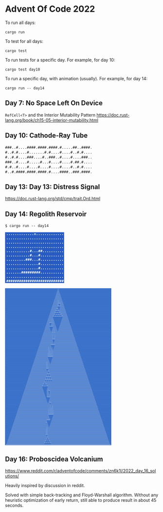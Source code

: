 # Advent Of Code 2022

To run all days:

```
cargo run
```

To test for all days:

```
cargo test
```

To run tests for a specific day. For example, for day 10:

```
cargo test day10
```

To run a specific day, with animation (usually). For example, for day 14:

```
cargo run -- day14
```

## Day 7: No Space Left On Device

`RefCell<T>` and the Interior Mutability Pattern 
https://doc.rust-lang.org/book/ch15-05-interior-mutability.html

## Day 10: Cathode-Ray Tube

```
###..#....####.####.####.#.....##..####.
#..#.#....#.......#.#....#....#..#.#....
#..#.#....###....#..###..#....#....###..
###..#....#.....#...#....#....#.##.#....
#.#..#....#....#....#....#....#..#.#....
#..#.####.####.####.#....####..###.####.
```

## Day 13: Day 13: Distress Signal

https://doc.rust-lang.org/std/cmp/trait.Ord.html

## Day 14: Regolith Reservoir

```
$ cargo run -- day14
```

![](./2022day14-2.gif)

![](./2022day14.png)

## Day 16: Proboscidea Volcanium

https://www.reddit.com/r/adventofcode/comments/zn6k1l/2022_day_16_solutions/

Heavily inspired by discussion in reddit.

Solved with simple back-tracking and Floyd-Warshall algorithm. Without any heuristic optimization of early return, still able to produce result in about 45 seconds.